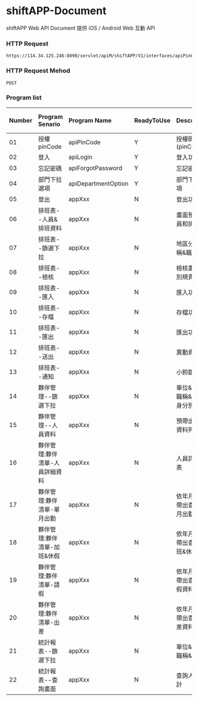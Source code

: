 # shiftAPP-Document
shiftAPP Web API Document
提供 iOS / Android Web 互動 API

### HTTP Request
```
https://114.34.125.246:8090/servlet/apiM/shiftAPP/V1/interfaces/apiPinCode
```

### HTTP Request Mehod
```
POST
```

### Program list
| Number | Program Senario | Program Name | ReadyToUse | Description | Author | Last Modify Date |
|:----------|:----------|:----------|:----------|:----------|:----------|:----------|
| 01 | 授權pinCode | apiPinCode | Y | 授權碼(pinCode) | AndyHou | 20221107 |
| 02 | 登入 | apiLogin | Y | 登入功能 | AndyHou | 20221107 |
| 03 | 忘記密碼 | apiForgotPassword | Y | 忘記密碼 | AndyHou | 20221114 |
| 04 | 部門下拉選項 | apiDepartmentOption | Y | 部門下拉選項 | Kevin | 20221115 |
| 05 | 登出 | appXxx | N | 登出功能 | AndyHou | 2022xxxx |
| 06 | 排班表--人員&排班資料 | appXxx | N | 畫面預設人員和排班 | UserName | 2022xxxx |
| 07 | 排班表--篩選下拉 | appXxx | N | 地區分店&職稱&職等 | UserName | 2022xxxx |
| 08 | 排班表--檢核 | appXxx | N | 檢核畫面班別規責 | UserName | 2022xxxx |
| 09 | 排班表--匯入 | appXxx | N | 匯入功能 | UserName | 2022xxxx |
| 10 | 排班表--存檔 | appXxx | N | 存檔功能 | UserName | 2022xxxx |
| 11 | 排班表--匯出 | appXxx | N | 匯出功能 | UserName | 2022xxxx |
| 12 | 排班表--送出 | appXxx | N | 異動資料庫 | UserName | 2022xxxx |
| 13 | 排班表--通知 | appXxx | N | 小鈴鐺通知 | UserName | 2022xxxx |
| 14 | 夥伴管理--篩選下拉 | appXxx | N | 單位&職等&職稱&職位&身分別 | UserName | 2022xxxx |
| 15 | 夥伴管理--人員資料 | appXxx | N | 預帶出人員資料列表 | UserName | 2022xxxx | 
| 16 | 夥伴管理:夥伴清單-人員詳細資料 | appXxx | N | 人員詳細列表 | UserName | 2022xxxx |
| 17 | 夥伴管理:夥伴清單-單月出勤 | appXxx | N | 依年月下拉帶出查詢單月出勤資料 | UserName | 2022xxxx |
| 18 | 夥伴管理:夥伴清單-加班&休假 | appXxx | N | 依年月下拉帶出查詢加班&休假資料 | UserName | 2022xxxx |
| 19 | 夥伴管理:夥伴清單-請假 | appXxx | N | 依年月下拉帶出查詢請假資料 | UserName | 2022xxxx |
| 20 | 夥伴管理:夥伴清單-出差 | appXxx | N | 依年月下拉帶出查詢出差資料 | UserName | 2022xxxx |
| 21 | 統計報表--篩選下拉 | appXxx | N | 單位&職等&職稱&職位 | UserName | 2022xxxx |
| 22 | 統計報表--查詢畫面 | appXxx | N | 查詢人數統計 | UserName | 2022xxxx |

